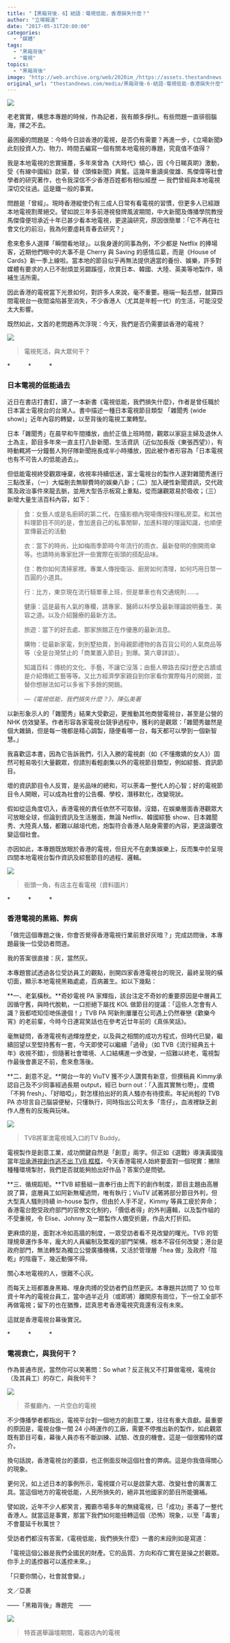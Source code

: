 ```yaml
---
title: "【黑箱背後．6】結語：電視低能，香港損失什麼？"
author: "立場報道"
date: "2017-05-31T20:00:00"
categories:
  - "媒體"
tags:
  - "黑箱背後"
  - "電視"
topics:
  - "黑箱背後"
image: "http://web.archive.org/web/2020im_/https://assets.thestandnews.com/media/photos/tv-black5-01_Mwk9e.png"
original_url: "thestandnews.com/media/黑箱背後-6-結語-電視低能-香港損失什麼"
---
```

![](http://web.archive.org/web/2020im_/https://assets.thestandnews.com/media/photos/tv-black5-01_Mwk9e.png)

老老實實，構思本專題的時候，作為記者，我有頗多掙扎。有些問題一直徘徊腦海，揮之不去。

最困擾的問題是：今時今日談香港的電視，是否仍有需要？再進一步，《立場新聞》此刻投資人力、物力、時間去編寫一個有關本地電視的專題，究竟值不值得？

我是本地電視的忠實擁躉，多年來曾為《大時代》傾心，因《今日睇真啲》激動，受《有線中國組》啟蒙，替《頭條新聞》興奮。這幾年重讀吳俊雄、馬傑偉等社會學者的研究著作，也令我深信不少香港百姓都有相似經歷 — 我們曾經與本地電視深切交往過。這是鐵一般的事實。

問題是「曾經」。現時香港縱使仍有三成人日常有看電視的習慣，但更多人已經跟本地電視割蓆絕交。譬如說三年多前港視發牌風波期間，中大新聞及傳播學院教授馬傑偉便坦承近十年已甚少看本地電視，更遑論研究，原因很簡單：「它不再在社會文化的前沿，我為何要虛耗青春去研究？」

愈來愈多人選擇「瞬間看地球」。以我身邊的同事為例，不少都是 Netflix 的捧場客，近期他們眼中的大事不是 Cherry 與 Saving 的感情瓜葛，而是《House of Cards》新一季上線啦。當本地的節目似乎再無法提供適當的養份、娛樂，許多對媒體有要求的人已不耐煩並另闢蹊徑，欣賞日本、韓國、大陸、英美等地製作，填補生活所需。

因此香港的電視當下光景如何，對許多人來說，毫不重要。極端一點去想，就算四間電視台一夜間淪陷甚至消失，不少香港人（尤其是年輕一代）的生活，可能沒受太大影響。

既然如此，文首的老問題再次浮現：今天，我們是否仍需要談香港的電視？

![](http://web.archive.org/web/2020im_/https://assets.thestandnews.com/media/photos/tv1_eYRph.png)
> 電視死活，與大眾何干？

\*　　　\*　　　\*

### **日本電視的低能過去**

近日在書店打書釘，讀了一本新書《電視低能，我們損失什麼》，作者是曾任職於日本富士電視台的台灣人。書中描述一種日本電視節目類型 「雜聞秀 (wide show)」近年內容的轉變，以至背後的電視工業轉型。

日本「雜聞秀」在晨早和午間播放，由於正值上班時間，觀眾以家庭主婦及退休人士為主，節目多年來一直主打八卦新聞、生活資訊（近似加長版《東張西望》），有時動輒將一分鐘藝人狗仔隊新聞拖長成半小時播放，因此被作者形容為「日本電視也有不可告人的低能過去」。

但低能電視終受觀眾唾棄，收視率持續低迷，富士電視台的製作人遂對雜聞秀進行三點改革，（一）大幅刪去無聊費時的娛樂八卦；（二）加入硬性新聞資訊，交代政策及政治事件來龍去脈，並用大型告示板寫上重點，從而讓觀眾易於吸收；（三）新增大量生活百科內容，如下：

> 食：女藝人或是名廚師的第二代，在攝影棚內現場傳授料理私房菜。和其他料理節目不同的是，會加進自己的私事閒聊，加進料理的理論知識，也順便宣傳最近的活動
> 
> 衣：當下的時尚，比如梅雨季節時今年流行的雨衣、最新發明的倒開雨傘等。也請時尚專家批評一些實際在街頭的搭配品味。
> 
> 住：教你如何清掃家裡。專業人傳授衛浴、廚房如何清理，如何巧用日幣一百圓的小道具。
> 
> 行：比方，東京現在流行騎單車上班，但是單車也有交通規則……。
> 
> 健康：這是最有人氣的專欄，請專家、醫師以科學及最新理論說明養生、美容之道。以及介紹醫療的最新方法。
> 
> 旅遊：當下的好去處、那家旅館正在作優惠的最新消息。
> 
> 購物：從最新家電，到別墅拍賣，到母親節禮物的各百貨公司的人氣商品等等（全是台灣禁止的「商業置入節目」到爆。第六章詳談）。
> 
> 知識百科：傳統的文化、手藝，不讓它沒落；由藝人帶路去探討歷史古蹟或是介紹傳統工藝等等。又比方經濟學家親自到你家看你實際每月的開銷，並替你想辦法如可以多省下多餘的開銷。
> 
> _—《電視低能，我們損失什麼？》，陳弘美著_

以新形象示人的「雜聞秀」結果大受歡迎，更推動其他商營電視台，甚至是公營的 NHK 仿效變革。作者形容各家電視台競爭過程中，獲利的是觀眾：「雜聞秀雖然是個大雜鍋，但是每一塊都是精心調製，隨便看哪一台，每天都可以學到一個新智慧。」

我喜歡這本書，因為它告訴我們，引入入勝的電視劇（如《不懂撒嬌的女人》）固然可輕易吸引大量觀眾，但請別看輕劇集以外的電視節目類型，例如綜藝、資訊節目。

壞的資訊節目令人反胃，是劣品味的總和，可以荼毒一整代人的心智；好的電視節目令人開眼，可以成為社會的公告欄、學校，潛移默化，改變現狀。

假如從這角度切入，香港電視的責任依然不可取替。沒錯，在娛樂層面香港觀眾大可放眼全球，但論到資訊及生活層面，無論 Netflix、韓國綜藝 show、日本雜聞秀、大陸真人騷，都難以越俎代庖，炮製符合香港人貼身需要的內容，更遑論要改變這個社會。

亦因如此，本專題既放眼於香港的電視，但目光不在劇集娛樂上，反而集中於呈現四間本地電視台製作資訊及綜藝節目的過程、邏輯。

![](http://web.archive.org/web/2020im_/https://assets.thestandnews.com/media/photos/tv2_RzTZY.png)
> 街頭一角，有店主在看電視（資料圖片）

\*　　　\*　　　\*

### **香港電視的黑箱、弊病**

「做完這個專題之後，你會否覺得香港電視行業前景好灰暗？」完成訪問後，本專題最後一位受訪者問道。

我的答案很直接：灰，當然灰。

本專題嘗試透過各位受訪員工的觀點，剖開四家香港電視台的現況，最終呈現的橫切面，顯示本地電視黑箱處處，百病叢生。如以下幾點：

**一、老氣橫秋。**奇妙電視 PA 家輝指，該台注定不奇妙的重要原因是中層員工因循守舊，與時代脫軌，一口拒絕下屬找 KOL 做節目的提議：「這些人怎會有人識？我都唔知佢哋係邊個！」TVB PA 阿新則屢屢在公司遇上仍然眷戀《歡樂今宵》的老前輩，今時今日連寫笑話也在參考近廿年前的《真係笑話》。

毫無疑問，香港電視有過輝煌歷史，以及與之相關的成功方程式，但時代已變，繼續回望以至堅持舊有一套，今天即使可以繼續「過骨」（如 TVB《流行經典五十年》收視不錯），但隨著社會環境、人口結構進一步改變，一招難以終老，電視製作最後會裹足不前，愈來愈落後。

**二、創意不足。**開台一年的 ViuTV 獲不少人讚賞有新意，但撰稿員 Kimmy承認自己及不少同事經過長期 output，經已 burn out：「入面其實無乜嘢」，度橋「不夠 fresh」、「好暗啞」，對怎樣拍出好的真人騷亦有待摸索。年紀尚輕的 TVB PA 亦坦言自己腦袋便秘，只懂執行，同時指出公司太多「乖仔」，血液裡缺乏創作人應有的反叛與玩味。

![](http://web.archive.org/web/2020im_/https://assets.thestandnews.com/media/photos/buddy1_G7fQv.png)
> TVB將軍澳電視城入口的TV Buddy。

電視製作是創意工業，成功關鍵自然是「創意」兩字。但正如《選戰》導演黃國強當年[坦承港視創作逃不出 TVB 框框](../../media/%E5%91%8A%E5%88%A5%E6%B8%AF%E8%A6%96-2-%E9%81%B8%E6%88%B0-%E7%B8%BD%E5%B0%8E%E6%BC%94%E5%9B%9E%E6%9C%9B-%E9%BB%83%E5%9C%8B%E5%BC%B7-%E6%9C%80%E5%BE%8C%E4%BB%80%E9%BA%BC%E9%83%BD%E6%B2%92%E8%AE%8A/)，今天香港電視人始終要面對一個現實：撇除種種環境掣肘，我們是否就能夠拍出好作品？答案仍是問號。

**三、循規蹈矩。**TVB 綜藝組一直奉行由上而下的創作制度，節目主題由高層說了算，底層員工如阿新無權過問，唯有執行；ViuTV 試著將部分節目外判，但大型真人騷則持續 in-house 製作，但由於人手不足，Kimmy 等員工疲於奔命；香港電台飽受政府部門的官僚文化制約，「價低者得」的外判邏輯，以及製作組的不受重視，令 Elise、Johnny 及一眾製作人備受折磨，作品大打折扣。

更麻煩的是，面對冰冷如高牆的制度，一眾受訪者看不見改變的曙光。TVB 的管理規章運作多年，龐大的人員編制及繁複的部門架構，根本不容任何改變；港台是政府部門，無法轉型為獨立公營廣播機構，又活於管理層「hea 做」及政府「陰乾」的陰霾下，幾近動彈不得。

關心本地電視的人，很難不心灰。

而每天上班都置身黑箱、埋身肉搏的受訪者們自然更灰。本專題共訪問了 10 位年資十年內的電視台員工，當中過半近月（或即將）離開原有崗位，下一份工全部不再做電視；留下的也在猶豫，認真思考香港電視究竟還有沒有未來。

這就是香港電視台幕後實況。

\*　　　\*　　　\*

### **電視衰亡，與我何干？**

作為普通市民，當然你可以笑著問：So what？反正我又不打算做電視，電視台（及其員工）的存亡，與我何干？

![](http://web.archive.org/web/2020im_/https://assets.thestandnews.com/media/photos/rest-tv_J6TvM.png)
> 茶餐廳內，一片空白的電視

不少傳播學者都指出，電視平台對一個地方的創意工業，往往有重大貢獻。最重要的原因是，電視台像一間 24 小時運作的工廠，需要不停推出新的製作，如此觀眾既有節目可看，幕後人員亦有不斷訓練、試驗、改良的機會。這是一個很獨特的媒介。

換句話說，香港電視台的萎靡，也正側面反映這個社會的弊病。這是你我值得關心的現象。

更何況，如上述日本的事例所示，電視媒介可以是啟蒙大眾、改變社會的厲害工具。當這個地方的電視低能，人民所損失的，絕非其他國家的節目所能彌補。

譬如說，近年不少人都笑言，獨霸市場多年的無綫電視，已「成功」荼毒了一整代香港人。就當這是事實，那當下我們如何能扭轉這個（恐怖）現象，以至「毒害」不會蔓延千秋萬世？

受訪者們都沒有答案，《電視低能，我們損失什麼》一書的末段則如是寫道：

「電視這個公器是我們全國民的財產。它的品質、方向和存亡實在是操之於觀眾。你手上的遙控器可以遙控未來。」

「只要你關心，社會就會變。」

文／亞裹

——「黑箱背後」專題完　——

![](http://web.archive.org/web/2020im_/https://assets.thestandnews.com/media/photos/lam-tv_SbWI3.png)
> 特首選舉論壇期間，電器店內的電視